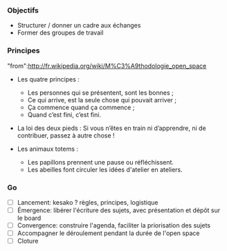 ### Objectifs

* Structurer / donner un cadre aux échanges
* Former des groupes de travail

### Principes

"from":http://fr.wikipedia.org/wiki/M%C3%A9thodologie_open_space

* Les quatre principes :
  *  Les personnes qui se présentent, sont les bonnes ;
  * Ce qui arrive, est la seule chose qui pouvait arriver ;
  * Ça commence quand ça commence ;
  * Quand c’est fini, c’est fini.

* La loi des deux pieds : Si vous n’êtes en train ni d’apprendre, ni de contribuer, passez à autre chose !

* Les animaux totems :
  * Les papillons prennent une pause ou réfléchissent.
  * Les abeilles font circuler les idées d'atelier en ateliers.

### Go

- [ ] Lancement: kesako ? règles, principes, logistique
- [ ] Émergence: libérer l'écriture des sujets, avec présentation et dépôt sur le board
- [ ] Convergence: construire l'agenda, faciliter la priorisation des sujets
- [ ] Accompagner le déroulement pendant la durée de l'open space
- [ ] Cloture